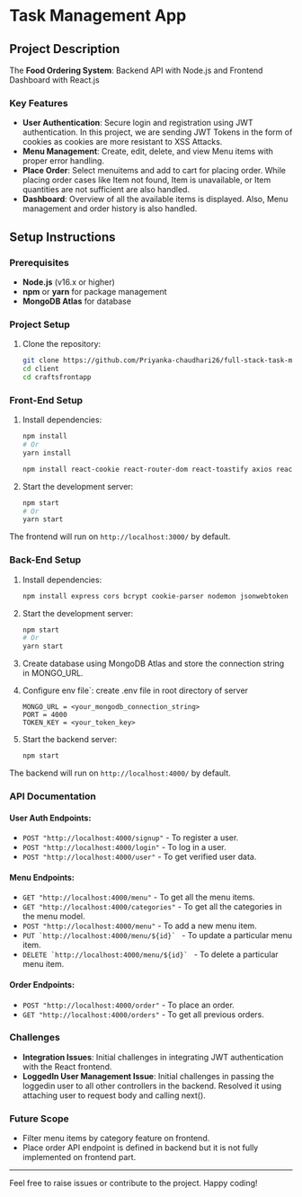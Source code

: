 # Task Management App

## Project Description
The **Food Ordering System**: Backend API with Node.js and Frontend Dashboard with React.js
### Key Features
- **User Authentication**: Secure login and registration using JWT authentication. In this project, we are sending JWT Tokens in the form of cookies as cookies are more resistant to XSS Attacks.
- **Menu Management**: Create, edit, delete, and view Menu items with proper error handling.
- **Place Order**: Select menuitems and add to cart for placing order. While placing order cases like Item not found, Item is unavailable, or Item quantities are not sufficient are also handled.
- **Dashboard**: Overview of all the available items is displayed. Also, Menu management and order history is also handled.

## Setup Instructions

### Prerequisites
- **Node.js** (v16.x or higher)
- **npm** or **yarn** for package management
- **MongoDB Atlas** for database

### Project Setup
1. Clone the repository:
   ```bash
   git clone https://github.com/Priyanka-chaudhari26/full-stack-task-management-app/
   cd client
   cd craftsfrontapp
   ```

### Front-End Setup

1. Install dependencies:
   ```bash
   npm install
   # Or
   yarn install

   npm install react-cookie react-router-dom react-toastify axios react-bootstrap bootstrap
   
   ```

2. Start the development server:
   ```bash
   npm start
   # Or
   yarn start
   ```

The frontend will run on `http://localhost:3000/` by default.

### Back-End Setup

1. Install dependencies:
   ```bash
   npm install express cors bcrypt cookie-parser nodemon jsonwebtoken mongoose dotenv
   ```
   
2. Start the development server:
   ```bash
   npm start
   # Or
   yarn start
   ```
3. Create database using MongoDB Atlas and store the connection string in MONGO_URL.
   
5. Configure env file`:
   create .env file in root directory of server
   ```env
   MONGO_URL = <your_mongodb_connection_string>
   PORT = 4000
   TOKEN_KEY = <your_token_key>
   ```

6. Start the backend server:
   ```bash
   npm start
   ```

The backend will run on `http://localhost:4000/` by default.

### API Documentation

#### User Auth Endpoints:
- `POST "http://localhost:4000/signup"` - To register a user.
- `POST "http://localhost:4000/login"` - To log in a user.
- `POST "http://localhost:4000/user"` - To get verified user data.

#### Menu Endpoints:
- `GET "http://localhost:4000/menu"` - To get all the menu items.
- `GET "http://localhost:4000/categories"` - To get all the categories in the menu model.
- `POST "http://localhost:4000/menu"` - To add a new menu item.
- ``PUT `http://localhost:4000/menu/${id}` `` - To update a particular menu item.
- ``DELETE `http://localhost:4000/menu/${id}` `` - To delete a particular menu item.

#### Order Endpoints:
- `POST "http://localhost:4000/order"` - To place an order.
- `GET "http://localhost:4000/orders"` - To get all previous orders.


### Challenges
- **Integration Issues**: Initial challenges in integrating JWT authentication with the React frontend.
- **LoggedIn User Management Issue**: Initial challenges in passing the loggedin user to all other controllers in the backend. Resolved it using attaching user to request body and calling next().
  

### Future Scope
- Filter menu items by category feature on frontend.
- Place order API endpoint is defined in backend but it is not fully implemented on frontend part. 


---

Feel free to raise issues or contribute to the project. Happy coding!

